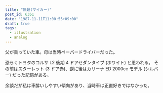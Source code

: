 ```yaml
---
title: "無題(マイカー)"
post_id: 6351
date: "1987-11-11T11:00:55+09:00"
draft: true
tags:
  - illustration
  - analog
---
```



父が乗っていた車。母は当時ペーパードライバーだった。

恐らくトヨタのコルサ L2 後期 4 ドアセダンタイプ (ホワイト) と思われる。
その前はスターレット (3 ドア赤)、逆に後はカリーナ ED 2000cc モデル (シルバー) だった記憶がある。

余談だが私は車酔いしやすい傾向があり、当時車は正直好きではなかった。
